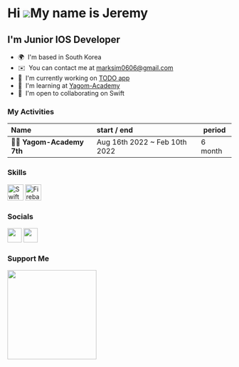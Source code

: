 Hi   ![](https://user-images.githubusercontent.com/18350557/176309783-0785949b-9127-417c-8b55-ab5a4333674e.gif)My name is Jeremy
==============================================================================================================================

I'm Junior IOS Developer
------------------------



* 🌍  I'm based in South Korea
* ✉️  You can contact me at [marksim0606@gmail.com](mailto:marksim0606@gmail.com)
* 🚀  I'm currently working on [TODO app](http://github.com/yjjem/ios-project-manager/tree/step-2)
* 🧠  I'm learning at [Yagom-Academy](https://github.com/yagom-academy)
* 🤝  I'm open to collaborating on Swift

### My Activities
|Name|start / end | period |
|:---|:---|---|
|**🐻‍❄️ Yagom-Academy 7th**| Aug 16th 2022 ~ Feb 10th 2022| 6 month|

### Skills


<p align="left">
<a href="https://developer.apple.com/swift/" target="_blank" rel="noreferrer"><img src="https://raw.githubusercontent.com/danielcranney/readme-generator/main/public/icons/skills/swift-colored.svg" width="36" height="36" alt="Swift" /></a>
<a href="https://firebase.google.com/" target="_blank" rel="noreferrer"><img src="https://raw.githubusercontent.com/danielcranney/readme-generator/main/public/icons/skills/firebase-colored.svg" width="36" height="36" alt="Firebase" /></a>
</p>


### Socials

<p align="left"> <a href="https://discord.com/users/JeremyPark#5685" target="_blank" rel="noreferrer"><img src="https://raw.githubusercontent.com/danielcranney/readme-generator/main/public/icons/socials/discord.svg" width="32" height="32" /></a> <a href="http://www.instagram.com/yjjem" target="_blank" rel="noreferrer"><img src="https://raw.githubusercontent.com/danielcranney/readme-generator/main/public/icons/socials/instagram.svg" width="32" height="32" /></a></p>

### Support Me

<a href="https://www.buymeacoffee.com/jeremyPark"><img src="https://cdn.buymeacoffee.com/buttons/v2/default-yellow.png" width="200" /></a>
